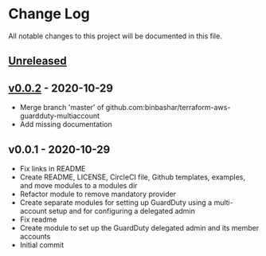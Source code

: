 # Change Log

All notable changes to this project will be documented in this file.

<a name="unreleased"></a>
## [Unreleased]



<a name="v0.0.2"></a>
## [v0.0.2] - 2020-10-29

- Merge branch 'master' of github.com:binbashar/terraform-aws-guardduty-multiaccount
- Add missing documentation


<a name="v0.0.1"></a>
## v0.0.1 - 2020-10-29

- Fix links in README
- Create README, LICENSE, CircleCI file, Github templates, examples, and move modules to a modules dir
- Refactor module to remove mandatory provider
- Create separate modules for setting up GuardDuty using a multi-account setup and for configuring a delegated admin
- Fix readme
- Create module to set up the GuardDuty delegated admin and its member accounts
- Initial commit


[Unreleased]: https://github.com/binbashar/terraform-aws-guardduty-multiaccount/compare/v0.0.2...HEAD
[v0.0.2]: https://github.com/binbashar/terraform-aws-guardduty-multiaccount/compare/v0.0.1...v0.0.2
